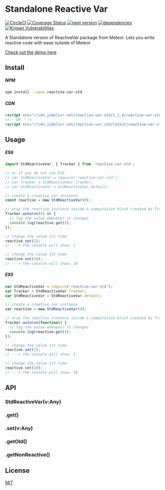 # Standalone Reactive Var

[![CircleCI](https://circleci.com/gh/nlhuykhang/reactive-var-std/tree/master.svg?style=shield)](https://circleci.com/gh/nlhuykhang/reactive-var-std/tree/master) [![Coverage Status](https://coveralls.io/repos/github/nlhuykhang/reactive-var-std/badge.svg?branch=master)](https://coveralls.io/github/nlhuykhang/reactive-var-std?branch=master) [![npm version](https://badge.fury.io/js/reactive-var-std.svg)](https://badge.fury.io/js/reactive-var-std) [![dependencies](https://david-dm.org/nlhuykhang/reactive-var-std/status.svg)](https://david-dm.org/nlhuykhang/reactive-var-std?view=list) [![Known Vulnerabilities](https://snyk.io/test/github/nlhuykhang/reactive-var-std/badge.svg)](https://snyk.io/test/github/nlhuykhang/reactive-var-std)

A Standalone version of ReactiveVar package from Meteor. Lets you write reactive code with ease outside of Meteor

[Check out the demo here](https://nlhuykhang.github.io/reactive-var-std/)

## Install

##### NPM
```bash
npm install --save reactive-var-std
```

##### CDN
```html
<script src="//cdn.jsdelivr.net/reactive-var-std/1.1.4/reactive-var-std.min.js"></script>
<!-- OR  -->
<script src="//cdn.jsdelivr.net/reactive-var-std/latest/reactive-var-std.min.js"></script>
```

## Usage

##### ES6

```javascript
import StdReactiveVar, { Tracker } from 'reactive-var-std';

// or if you do not use ES6
// var StdReactiveVar = require('reactive-var-std');
// var Tracker = StdReactiveVar.Tracker;
// var StdReactiveVar = StdReactiveVar.default;

// create a creative var instance
const reactive = new StdReactiveVar(0);

// wrap the reactive instance inside a computation block created by Tracker.autorun
Tracker.autorun(() => {
  // log the value whenever it changes
  console.log(reactive.get());
});

// change the value 1st time
reactive.set(1);
// ---> the console will show: 1

// change the value 1st time
reactive.set(10);
// ---> the console will show: 10
```

##### ES5

```javascript
var StdReactiveVar = require('reactive-var-std');
var Tracker = StdReactiveVar.Tracker;
var StdReactiveVar = StdReactiveVar.default;

// create a creative var instance
var reactive = new StdReactiveVar(0);

// wrap the reactive instance inside a computation block created by Tracker.autorun
Tracker.autorun(function() {
  // log the value whenever it changes
  console.log(reactive.get());
});

// change the value 1st time
reactive.set(1);
// ---> the console will show: 1

// change the value 1st time
reactive.set(10);
// ---> the console will show: 10
```

## API

### StdReactiveVar(v:Any)

### .get()

### .set(v:Any)

### .getOld()

### .getNonReactive()


## License

[MIT](LICENSE)
